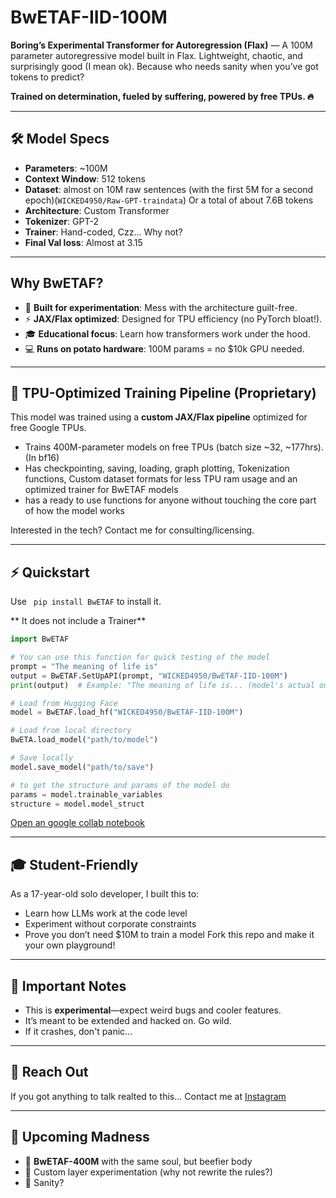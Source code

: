 # **BwETAF-IID-100M**  
**Boring’s Experimental Transformer for Autoregression (Flax)** — A 100M parameter autoregressive model built in Flax. Lightweight, chaotic, and surprisingly good (I mean ok).
Because who needs sanity when you’ve got tokens to predict?

**Trained on determination, fueled by suffering, powered by free TPUs. 🔥**  

---

## 🛠️ **Model Specs**  
- **Parameters**: ~100M  
- **Context Window**: 512 tokens  
- **Dataset**: almost on 10M raw sentences (with the first 5M for a second epoch)(`WICKED4950/Raw-GPT-traindata`) Or a total of about 7.6B tokens
- **Architecture**: Custom Transformer  
- **Tokenizer**: GPT-2  
- **Trainer**: Hand-coded, Czz... Why not?
- **Final Val loss**: Almost at 3.15

---

## Why BwETAF?
- 🚀 **Built for experimentation**: Mess with the architecture guilt-free.
- ⚡ **JAX/Flax optimized**: Designed for TPU efficiency (no PyTorch bloat!).
- 🎓 **Educational focus**: Learn how transformers work under the hood.
- 💻 **Runs on potato hardware**: 100M params = no $10k GPU needed.

---

## 🚀 TPU-Optimized Training Pipeline (Proprietary)
This model was trained using a **custom JAX/Flax pipeline** optimized for free Google TPUs.  
- Trains 400M-parameter models on free TPUs (batch size ~32, ~177hrs). (In bf16)  
- Has checkpointing, saving, loading, graph plotting, Tokenization functions, Custom dataset formats for less TPU ram usage and an optimized trainer for BwETAF models 
- has a ready to use functions for anyone without touching the core part of how the model works 

Interested in the tech? Contact me for consulting/licensing.  

---

## ⚡ **Quickstart**  
Use ``` pip install BwETAF``` to install it.

** It does not include a Trainer**
```python
import BwETAF

# You can use this function for quick testing of the model
prompt = "The meaning of life is"
output = BwETAF.SetUpAPI(prompt, "WICKED4950/BwETAF-IID-100M")
print(output)  # Example: "The meaning of life is... (model's actual output)"

# Load from Hugging Face
model = BwETAF.load_hf("WICKED4950/BwETAF-IID-100M")

# Load from local directory
BwETA.load_model("path/to/model")

# Save locally
model.save_model("path/to/save")

# to get the structure and params of the model do
params = model.trainable_variables
structure = model.model_struct
```
[Open an google collab notebook](https://colab.research.google.com/drive/1v6OslzWDc1TOFwn9B2X3O_LM3J5WD4zC?usp=sharing)

---

## 🎓 Student-Friendly
As a 17-year-old solo developer, I built this to:
- Learn how LLMs work at the code level
- Experiment without corporate constraints
- Prove you don’t need $10M to train a model
Fork this repo and make it your own playground!

---

## 💬 **Important Notes**  
- This is **experimental**—expect weird bugs and cooler features.  
- It’s meant to be extended and hacked on. Go wild.  
- If it crashes, don't panic...

---

## 📩 **Reach Out**  
If you got anything to talk realted to this... Contact me at [Instagram](https://www.instagram.com/boring._.wicked)

---

## 🚧 **Upcoming Madness**  
- 🧠 **BwETAF-400M** with the same soul, but beefier body  
- 🧬 Custom layer experimentation (why not rewrite the rules?)  
- 🫠 Sanity?
